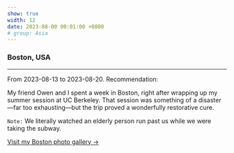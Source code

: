 ```yaml
---
show: true
width: 12
date: 2023-08-00 00:01:00 +0800
# group: Asia
---
```


<div class="p-4">
    <h3>Boston, USA</h3>
    <hr />
    <p>
        From 2023-08-13 to 2023-08-20. Recommendation: <i class="fas fa-star"></i><i class="fas fa-star"></i><i class="fas fa-star"></i><i class="fas fa-star"></i><i class="far fa-star"></i>
    </p>
    <p>
        My friend Owen and I spent a week in Boston, right after wrapping up my summer session at UC Berkeley. That session was something of a disaster—far too exhausting—but the trip proved a wonderfully restorative cure.
    </p>
    <p>
        <code>Note:</code> We literally watched an elderly person run past us while we were taking the subway.
    </p>
    <p>
        <a href="/gallery/2023-08-boston" class="text-blue-500 hover:text-blue-700">Visit my Boston photo gallery →</a>
    </p>
</div>